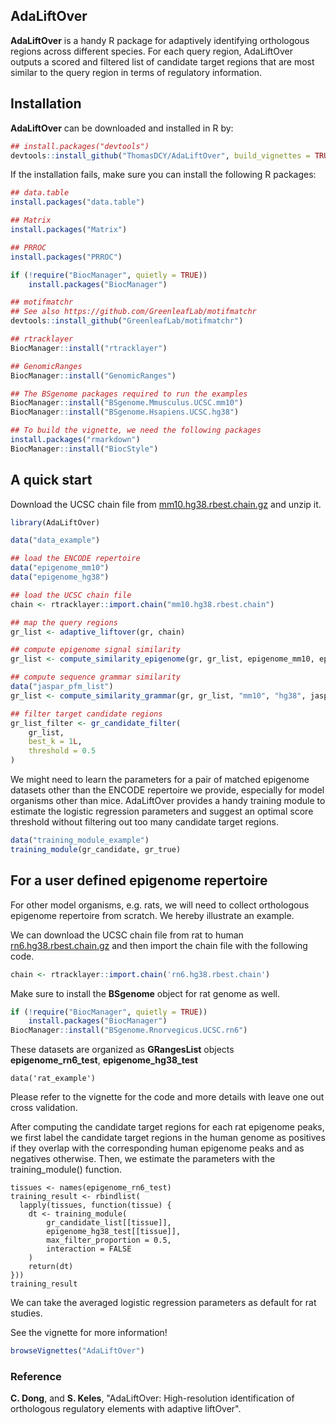 ## AdaLiftOver
**AdaLiftOver** is a handy R package for adaptively identifying orthologous regions across different species. For each query region, AdaLiftOver outputs a scored and filtered list of candidate target regions that are most similar to the query region in terms of regulatory information.


## Installation

**AdaLiftOver** can be downloaded and installed in R by: 

```r
## install.packages("devtools")
devtools::install_github("ThomasDCY/AdaLiftOver", build_vignettes = TRUE)
```

If the installation fails, make sure you can install the following R packages:

```r
## data.table
install.packages("data.table")

## Matrix
install.packages("Matrix")

## PRROC
install.packages("PRROC")

if (!require("BiocManager", quietly = TRUE))
    install.packages("BiocManager")

## motifmatchr
## See also https://github.com/GreenleafLab/motifmatchr
devtools::install_github("GreenleafLab/motifmatchr")

## rtracklayer
BiocManager::install("rtracklayer")

## GenomicRanges
BiocManager::install("GenomicRanges")

## The BSgenome packages required to run the examples
BiocManager::install("BSgenome.Mmusculus.UCSC.mm10")
BiocManager::install("BSgenome.Hsapiens.UCSC.hg38")

## To build the vignette, we need the following packages
install.packages("rmarkdown")
BiocManager::install("BiocStyle")
```

## A quick start

Download the UCSC chain file from [mm10.hg38.rbest.chain.gz](http://hgdownload.cse.ucsc.edu/goldenpath/mm10/vsHg38/reciprocalBest/mm10.hg38.rbest.chain.gz) and unzip it.

```r
library(AdaLiftOver)

data("data_example")

## load the ENCODE repertoire
data("epigenome_mm10")
data("epigenome_hg38")

## load the UCSC chain file
chain <- rtracklayer::import.chain("mm10.hg38.rbest.chain")

## map the query regions
gr_list <- adaptive_liftover(gr, chain)

## compute epigenome signal similarity
gr_list <- compute_similarity_epigenome(gr, gr_list, epigenome_mm10, epigenome_hg38)

## compute sequence grammar similarity
data("jaspar_pfm_list")
gr_list <- compute_similarity_grammar(gr, gr_list, "mm10", "hg38", jaspar_pfm_list)

## filter target candidate regions
gr_list_filter <- gr_candidate_filter(
    gr_list,
    best_k = 1L,
    threshold = 0.5
)
```

We might need to learn the parameters for a pair of matched epigenome datasets other than the ENCODE repertoire we provide, especially for model organisms other than mice. AdaLiftOver provides a handy training module to estimate the logistic regression parameters and suggest an optimal score threshold without filtering out too many candidate target regions.

```r
data("training_module_example")
training_module(gr_candidate, gr_true)
```



## For a user defined epigenome repertoire

For other model organisms, e.g. rats, we will need to collect orthologous epigenome repertoire from scratch. We hereby illustrate an example.

We can download the UCSC chain file from rat to human [rn6.hg38.rbest.chain.gz](https://hgdownload.soe.ucsc.edu/goldenPath/hg38/vsRn6/reciprocalBest/rn6.hg38.rbest.chain.gz) and then import the chain file with the following code. 

```r
chain <- rtracklayer::import.chain('rn6.hg38.rbest.chain')
```

Make sure to install the **BSgenome** object for rat genome as well.
```r
if (!require("BiocManager", quietly = TRUE))
    install.packages("BiocManager")
BiocManager::install("BSgenome.Rnorvegicus.UCSC.rn6")
```

These datasets are organized as **GRangesList** objects **epigenome_rn6_test**, **epigenome_hg38_test**
```{r}
data('rat_example')
```

Please refer to the vignette for the code and more details with leave one out cross validation.

After computing the candidate target regions for each rat epigenome peaks, 
we first label the candidate target regions in the human genome as positives if they overlap with the corresponding human epigenome peaks and as negatives otherwise.
Then, we estimate the parameters with the training_module() function.

```{r}
tissues <- names(epigenome_rn6_test)
training_result <- rbindlist(
  lapply(tissues, function(tissue) {
    dt <- training_module(
        gr_candidate_list[[tissue]], 
        epigenome_hg38_test[[tissue]], 
        max_filter_proportion = 0.5, 
        interaction = FALSE
    )
    return(dt)
}))
training_result
```

We can take the averaged logistic regression parameters as default for rat studies.



See the vignette for more information!

```r
browseVignettes("AdaLiftOver")
```


### Reference

**C. Dong**, and **S. Keles**, "AdaLiftOver: High-resolution identification of orthologous regulatory elements with adaptive liftOver".
